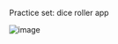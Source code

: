 Practice set: dice roller app

![image](https://github.com/MariGsp/DiceRoller/assets/47831753/1416691d-d20c-4e06-8584-c55cc67fe24c)
